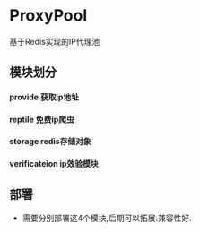 # ProxyPool
基于Redis实现的IP代理池

## 模块划分
#### provide 获取ip地址
#### reptile 免费ip爬虫
#### storage redis存储对象
#### verificateion ip效验模块

## 部署
- 需要分别部署这4个模块,后期可以拓展.兼容性好.
